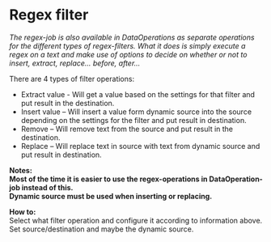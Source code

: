 # Regex filter #

*The regex-job is also available in DataOperations as separate operations for the different types of regex-filters.
What it does is simply execute a regex on a text and make use of options to decide on whether or not to insert, extract, replace… before, after…*

There are 4 types of filter operations:

  * Extract value - Will get a value based on the settings for that filter and put result in the destination.
  * Insert value – Will insert a value form dynamic source into the source depending on the settings for the filter and put result in destination.
  * Remove – Will remove text from the source and put result in the destination.
  * Replace – Will replace text in source with text from dynamic source and put result in destination.




**Notes:  
Most of the time it is easier to use the regex-operations in DataOperation-job instead of this.  
Dynamic source must be used when inserting or replacing.**


**How to:**  
Select what filter operation and configure it according to information above.
Set source/destination and maybe the dynamic source.


